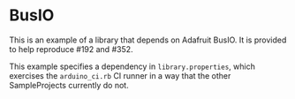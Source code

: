# BusIO

This is an example of a library that depends on Adafruit BusIO.
It is provided to help reproduce #192 and #352.

This example specifies a dependency in `library.properties`, which
exercises the `arduino_ci.rb` CI runner in a way that the other
SampleProjects currently do not.
